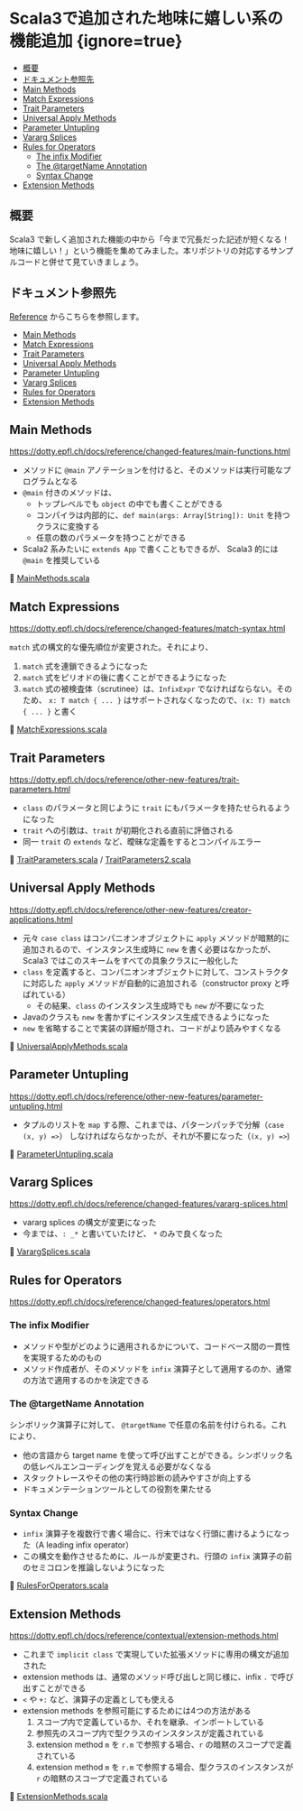 # Scala3で追加された地味に嬉しい系の機能追加 {ignore=true}

<!-- @import "[TOC]" {cmd="toc" depthFrom=1 depthTo=6 orderedList=false} -->

<!-- code_chunk_output -->

- [概要](#概要)
- [ドキュメント参照先](#ドキュメント参照先)
- [Main Methods](#main-methods)
- [Match Expressions](#match-expressions)
- [Trait Parameters](#trait-parameters)
- [Universal Apply Methods](#universal-apply-methods)
- [Parameter Untupling](#parameter-untupling)
- [Vararg Splices](#vararg-splices)
- [Rules for Operators](#rules-for-operators)
  - [The infix Modifier](#the-infix-modifier)
  - [The @targetName Annotation](#the-targetname-annotation)
  - [Syntax Change](#syntax-change)
- [Extension Methods](#extension-methods)

<!-- /code_chunk_output -->

## 概要

Scala3 で新しく追加された機能の中から「今まで冗長だった記述が短くなる！地味に嬉しい！」という機能を集めてみました。本リポジトリの対応するサンプルコードと併せて見ていきましょう。


## ドキュメント参照先

[Reference](https://dotty.epfl.ch/docs/reference/overview.html) からこちらを参照します。

- [Main Methods](https://dotty.epfl.ch/docs/reference/changed-features/main-functions.html)
- [Match Expressions](https://dotty.epfl.ch/docs/reference/changed-features/match-syntax.html)
- [Trait Parameters](https://dotty.epfl.ch/docs/reference/other-new-features/trait-parameters.html)
- [Universal Apply Methods](https://dotty.epfl.ch/docs/reference/other-new-features/creator-applications.html)
- [Parameter Untupling](https://dotty.epfl.ch/docs/reference/other-new-features/parameter-untupling.html)
- [Vararg Splices](https://dotty.epfl.ch/docs/reference/changed-features/vararg-splices.html)
- [Rules for Operators](https://dotty.epfl.ch/docs/reference/changed-features/operators.html)
- [Extension Methods](https://dotty.epfl.ch/docs/reference/contextual/extension-methods.html)

## Main Methods

https://dotty.epfl.ch/docs/reference/changed-features/main-functions.html

- メソッドに `@main` アノテーションを付けると、そのメソッドは実行可能なプログラムとなる
- `@main` 付きのメソッドは、
  - トップレベルでも `object` の中でも書くことができる
  - コンパイラは内部的に、`def main(args: Array[String]): Unit` を持つクラスに変換する
  - 任意の数のパラメータを持つことができる
-  Scala2 系みたいに `extends App` で書くこともできるが、 Scala3 的には `@main` を推奨している

:memo: [MainMethods.scala](/step02/src/main/scala/com/github/shinharad/gettingStartedWithScala3/MainMethods.scala)

## Match Expressions

https://dotty.epfl.ch/docs/reference/changed-features/match-syntax.html

`match` 式の構文的な優先順位が変更された。それにより、
1. `match` 式を連鎖できるようになった
2. `match` 式をピリオドの後に書くことができるようになった
3. `match` 式の被検査体（scrutinee）は、`InfixExpr` でなければならない。そのため、 `x: T match { ... }` はサポートされなくなったので、`(x: T) match { ... }` と書く

:memo: [MatchExpressions.scala](/step02/src/main/scala/com/github/shinharad/gettingStartedWithScala3/MatchExpressions.scala)

## Trait Parameters

https://dotty.epfl.ch/docs/reference/other-new-features/trait-parameters.html

- `class` のパラメータと同じように `trait` にもパラメータを持たせられるようになった
- `trait` への引数は、`trait` が初期化される直前に評価される
- 同一 `trait` の `extends` など、曖昧な定義をするとコンパイルエラー

:memo: [TraitParameters.scala](/step02/src/main/scala/com/github/shinharad/gettingStartedWithScala3/TraitParameters.scala) / [TraitParameters2.scala](/step02/src/main/scala/com/github/shinharad/gettingStartedWithScala3/TraitParameters2.scala)

## Universal Apply Methods

https://dotty.epfl.ch/docs/reference/other-new-features/creator-applications.html

- 元々 `case class` はコンパニオンオブジェクトに `apply` メソッドが暗黙的に追加されるので、インスタンス生成時に `new` を書く必要はなかったが、Scala3 ではこのスキームをすべての具象クラスに一般化した
- `class` を定義すると、コンパニオンオブジェクトに対して、コンストラクタに対応した `apply` メソッドが自動的に追加される（constructor proxy と呼ばれている）
  - その結果、`class` のインスタンス生成時でも `new` が不要になった
- Javaのクラスも `new` を書かずにインスタンス生成できるようになった
- `new` を省略することで実装の詳細が隠され、コードがより読みやすくなる

:memo: [UniversalApplyMethods.scala](/step02/src/main/scala/com/github/shinharad/gettingStartedWithScala3/UniversalApplyMethods.scala)

## Parameter Untupling

https://dotty.epfl.ch/docs/reference/other-new-features/parameter-untupling.html

- タプルのリストを `map` する際、これまでは、パターンパッチで分解（`case (x, y) =>`） しなければならなかったが、それが不要になった（`(x, y) =>`)

:memo: [ParameterUntupling.scala](/step02/src/main/scala/com/github/shinharad/gettingStartedWithScala3/ParameterUntupling.scala)

## Vararg Splices

https://dotty.epfl.ch/docs/reference/changed-features/vararg-splices.html

- vararg splices の構文が変更になった
- 今までは、`: _*` と書いていたけど、 `*` のみで良くなった

:memo: [VarargSplices.scala](/step02/src/main/scala/com/github/shinharad/gettingStartedWithScala3/VarargSplices.scala)

## Rules for Operators

https://dotty.epfl.ch/docs/reference/changed-features/operators.html

### The infix Modifier

- メソッドや型がどのように適用されるかについて、コードベース間の一貫性を実現するためのもの
- メソッド作成者が、そのメソッドを `infix` 演算子として適用するのか、通常の方法で適用するのかを決定できる 

### The @targetName Annotation

シンボリック演算子に対して、 `@targetName` で任意の名前を付けられる。これにより、
- 他の言語から target name を使って呼び出すことができる。シンボリック名の低レベルエンコーディングを覚える必要がなくなる
- スタックトレースやその他の実行時診断の読みやすさが向上する
- ドキュメンテーションツールとしての役割を果たせる
 
### Syntax Change

- `infix` 演算子を複数行で書く場合に、行末ではなく行頭に書けるようになった（A leading infix operator）
- この構文を動作させるために、ルールが変更され、行頭の `infix` 演算子の前のセミコロンを推論しないようになった

:memo: [RulesForOperators.scala](/step02/src/main/scala/com/github/shinharad/gettingStartedWithScala3/RulesForOperators.scala)

## Extension Methods

https://dotty.epfl.ch/docs/reference/contextual/extension-methods.html

- これまで `implicit class` で実現していた拡張メソッドに専用の構文が追加された
- extension methods は、通常のメソッド呼び出しと同じ様に、infix `.` で呼び出すことができる
- `<` や `+:` など、演算子の定義としても使える
- extension methods を参照可能にするためには4つの方法がある
  1. スコープ内で定義しているか、それを継承、インポートしている
  2. 参照先のスコープ内で型クラスのインスタンスが定義されている
  3. extension method `m` を `r.m` で参照する場合、`r` の暗黙のスコープで定義されている
  4. extension method `m` を `r.m` で参照する場合、型クラスのインスタンスが `r` の暗黙のスコープで定義されている

:memo: [ExtensionMethods.scala](/step02/src/main/scala/com/github/shinharad/gettingStartedWithScala3/ExtensionMethods.scala)
